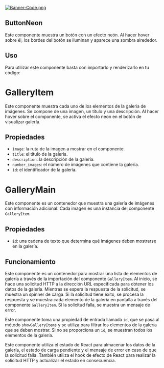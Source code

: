 [![Banner-Code.png](https://i.postimg.cc/G25Hq41B/Banner-Code.png)](https://postimg.cc/WF0N4bzj)

## ButtonNeon
Este componente muestra un botón con un efecto neón. Al hacer hover sobre él, los bordes del botón se iluminan y aparece una sombra alrededor.
## Uso
Para utilizar este componente basta con importarlo y renderizarlo en tu código:

# GalleryItem

Este componente muestra cada uno de los elementos de la galería de imágenes. Se compone de una imagen, un título y una descripción. Al hacer hover sobre el componente, se activa el efecto neon en el botón de visualizar galería.

## Propiedades

-   `image`: la ruta de la imagen a mostrar en el componente.
-   `title`: el título de la galería.
-   `description`: la descripción de la galería.
-   `number_images`: el número de imágenes que contiene la galería.
-   `id`: el identificador de la galería.
# GalleryMain

Este componente es un contenedor que muestra una galería de imágenes con información adicional. Cada imagen es una instancia del componente `GalleryItem`.

## Propiedades

-   `id`: una cadena de texto que determina qué imágenes deben mostrarse en la galería.

## Funcionamiento

Este componente es un contenedor para mostrar una lista de elementos de galería a través de la importación del componente `GalleryItem`. Al inicio, se hace una solicitud HTTP a la dirección URL especificada para obtener los datos de la galería. Mientras se espera la respuesta de la solicitud, se muestra un spinner de carga. Si la solicitud tiene éxito, se procesa la respuesta y se muestra cada elemento de la galería en pantalla a través del componente `GalleryItem`. Si la solicitud falla, se muestra un mensaje de error.

Este componente toma una propiedad de entrada llamada `id`, que se pasa al método `showGalleryItems` y se utiliza para filtrar los elementos de la galería que se deben mostrar. Si no se proporciona un `id`, se muestran todos los elementos de la galería.

Este componente utiliza el estado de React para almacenar los datos de la galería, el estado de carga pendiente y el mensaje de error en caso de que la solicitud falla. También utiliza el hook de efecto de React para realizar la solicitud HTTP y actualizar el estado en consecuencia.
